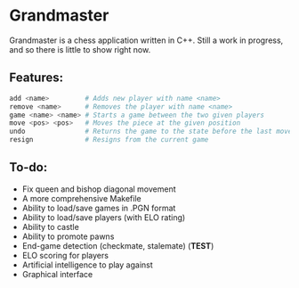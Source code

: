 # Grandmaster

Grandmaster is a chess application written in C++. Still a work in progress,
and so there is little to show right now.

## Features:

```Bash
add <name>         # Adds new player with name <name>
remove <name>      # Removes the player with name <name>
game <name> <name> # Starts a game between the two given players
move <pos> <pos>   # Moves the piece at the given position
undo               # Returns the game to the state before the last move
resign             # Resigns from the current game
```

## To-do:
- Fix queen and bishop diagonal movement
- A more comprehensive Makefile
- Ability to load/save games in .PGN format
- Ability to load/save players (with ELO rating)
- Ability to castle
- Ability to promote pawns
- End-game detection (checkmate, stalemate) (**TEST**)
- ELO scoring for players
- Artificial intelligence to play against
- Graphical interface
